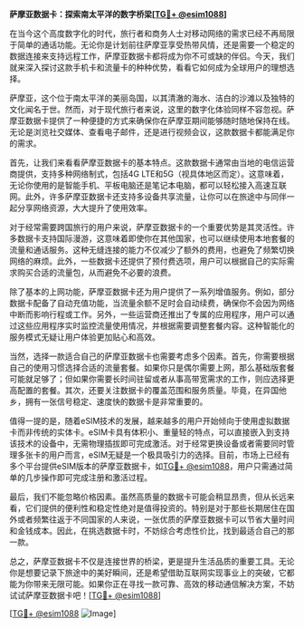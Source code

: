 **萨摩亚数据卡：探索南太平洋的数字桥梁[[TG💪+ @esim1088](https://t.me/s/esim1088)]**

在当今这个高度数字化的时代，旅行者和商务人士对移动网络的需求已经不再局限于简单的通话功能。无论你是计划前往萨摩亚享受热带风情，还是需要一个稳定的数据连接来支持远程工作，萨摩亚数据卡都将成为你不可或缺的伴侣。今天，我们就来深入探讨这款手机卡和流量卡的种种优势，看看它如何成为全球用户的理想选择。

萨摩亚，这个位于南太平洋的美丽岛国，以其清澈的海水、洁白的沙滩以及独特的文化闻名于世。然而，对于现代旅行者来说，这里的数字化体验同样不容忽视。萨摩亚数据卡提供了一种便捷的方式来确保你在萨摩亚期间能够随时随地保持在线。无论是浏览社交媒体、查看电子邮件，还是进行视频会议，这款数据卡都能满足你的需求。

首先，让我们来看看萨摩亚数据卡的基本特点。这款数据卡通常由当地的电信运营商提供，支持多种网络制式，包括4G LTE和5G（视具体地区而定）。这意味着，无论你使用的是智能手机、平板电脑还是笔记本电脑，都可以轻松接入高速互联网。此外，许多萨摩亚数据卡还支持多设备共享流量，让你可以在旅途中与同伴一起分享网络资源，大大提升了使用效率。

对于经常需要跨国旅行的用户来说，萨摩亚数据卡的一个重要优势是其灵活性。许多数据卡支持国际漫游，这意味着即使你在其他国家，也可以继续使用本地套餐的流量和通话服务。这种无缝连接的能力不仅减少了额外的费用，也避免了频繁切换网络的麻烦。此外，一些数据卡还提供了预付费选项，用户可以根据自己的实际需求购买合适的流量包，从而避免不必要的浪费。

除了基本的上网功能，萨摩亚数据卡还为用户提供了一系列增值服务。例如，部分数据卡配备了自动充值功能，当流量余额不足时会自动续费，确保你不会因为网络中断而影响行程或工作。另外，一些运营商还推出了专属的应用程序，用户可以通过这些应用程序实时监控流量使用情况，并根据需要调整套餐内容。这种智能化的服务模式无疑让用户体验更加贴心和高效。

当然，选择一款适合自己的萨摩亚数据卡也需要考虑多个因素。首先，你需要根据自己的使用习惯选择合适的流量套餐。如果你只是偶尔需要上网，那么基础版套餐可能就足够了；但如果你需要长时间驻留或者从事高带宽需求的工作，则应选择更高配置的套餐。其次，还要关注数据卡的覆盖范围和服务质量。毕竟，在异国他乡，拥有一张信号稳定、速度快的数据卡是非常重要的。

值得一提的是，随着eSIM技术的发展，越来越多的用户开始倾向于使用虚拟数据卡而非传统的实体卡。eSIM卡具有体积小、重量轻的特点，可以直接嵌入到支持该技术的设备中，无需物理插拔即可完成激活。对于经常更换设备或者需要同时管理多张卡的用户而言，eSIM无疑是一个极具吸引力的选择。目前，市场上已经有多个平台提供eSIM版本的萨摩亚数据卡，如[TG💪+ @esim1088](https://t.me/s/esim1088)，用户只需通过简单的几步操作即可完成注册和激活过程。

最后，我们不能忽略价格因素。虽然高质量的数据卡可能会稍显昂贵，但从长远来看，它们提供的便利性和稳定性绝对是值得投资的。特别是对于那些长期居住在国外或者频繁往返于不同国家的人来说，一张优质的萨摩亚数据卡可以节省大量时间和金钱成本。因此，在挑选数据卡时，不妨综合考虑性价比，找到最适合自己的那一款。

总之，萨摩亚数据卡不仅是连接世界的桥梁，更是提升生活品质的重要工具。无论你是想要记录下旅途中的美好瞬间，还是希望借助互联网实现事业上的突破，它都能为你带来无限可能。如果你正在寻找一款可靠、高效的移动通信解决方案，不妨试试萨摩亚数据卡吧！[[TG💪+ @esim1088](https://t.me/s/esim1088)]

[[TG💪+ @esim1088](https://t.me/s/esim1088) ![Image](https://i.postimg.cc/4NQfJmqS/Snipaste-2025-05-13-00-14-12.png)]